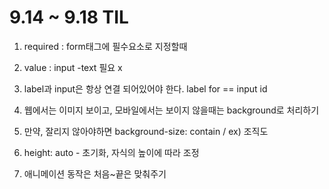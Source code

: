 # 9.14 ~ 9.18 TIL

1. required : form태그에 필수요소로 지정할때

2. value : input -text 필요 x

3. label과 input은 항상 연결 되어있어야 한다. label for == input id

4. 웹에서는 이미지 보이고, 모바일에서는 보이지 않을때는  background로 처리하기

5. 만약, 잘리지 않아야하면 background-size: contain / ex) 조직도

6. height: auto - 초기화, 자식의 높이에 따라 조정

7. 애니메이션 동작은 처음~끝은 맞춰주기